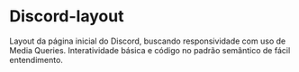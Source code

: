 # Discord-layout

Layout da página inicial do Discord, buscando responsividade com uso de Media Queries. Interatividade básica e código no padrão semântico de fácil entendimento.
